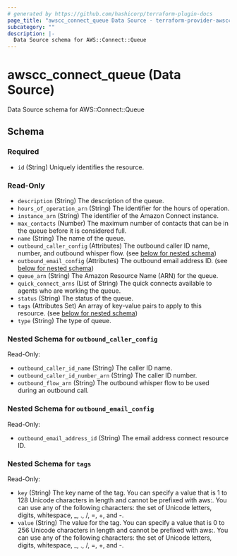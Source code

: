 ```yaml
---
# generated by https://github.com/hashicorp/terraform-plugin-docs
page_title: "awscc_connect_queue Data Source - terraform-provider-awscc"
subcategory: ""
description: |-
  Data Source schema for AWS::Connect::Queue
---
```


# awscc_connect_queue (Data Source)

Data Source schema for AWS::Connect::Queue



<!-- schema generated by tfplugindocs -->
## Schema

### Required

- `id` (String) Uniquely identifies the resource.

### Read-Only

- `description` (String) The description of the queue.
- `hours_of_operation_arn` (String) The identifier for the hours of operation.
- `instance_arn` (String) The identifier of the Amazon Connect instance.
- `max_contacts` (Number) The maximum number of contacts that can be in the queue before it is considered full.
- `name` (String) The name of the queue.
- `outbound_caller_config` (Attributes) The outbound caller ID name, number, and outbound whisper flow. (see [below for nested schema](#nestedatt--outbound_caller_config))
- `outbound_email_config` (Attributes) The outbound email address ID. (see [below for nested schema](#nestedatt--outbound_email_config))
- `queue_arn` (String) The Amazon Resource Name (ARN) for the queue.
- `quick_connect_arns` (List of String) The quick connects available to agents who are working the queue.
- `status` (String) The status of the queue.
- `tags` (Attributes Set) An array of key-value pairs to apply to this resource. (see [below for nested schema](#nestedatt--tags))
- `type` (String) The type of queue.

<a id="nestedatt--outbound_caller_config"></a>
### Nested Schema for `outbound_caller_config`

Read-Only:

- `outbound_caller_id_name` (String) The caller ID name.
- `outbound_caller_id_number_arn` (String) The caller ID number.
- `outbound_flow_arn` (String) The outbound whisper flow to be used during an outbound call.


<a id="nestedatt--outbound_email_config"></a>
### Nested Schema for `outbound_email_config`

Read-Only:

- `outbound_email_address_id` (String) The email address connect resource ID.


<a id="nestedatt--tags"></a>
### Nested Schema for `tags`

Read-Only:

- `key` (String) The key name of the tag. You can specify a value that is 1 to 128 Unicode characters in length and cannot be prefixed with aws:. You can use any of the following characters: the set of Unicode letters, digits, whitespace, _, ., /, =, +, and -.
- `value` (String) The value for the tag. You can specify a value that is 0 to 256 Unicode characters in length and cannot be prefixed with aws:. You can use any of the following characters: the set of Unicode letters, digits, whitespace, _, ., /, =, +, and -.

